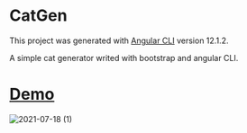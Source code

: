 # CatGen

This project was generated with [Angular CLI](https://github.com/angular/angular-cli) version 12.1.2.

A simple cat generator writed with bootstrap and angular CLI.

# [Demo](https://nikjust.github.io/Cat.gen/#)
![2021-07-18 (1)](https://user-images.githubusercontent.com/36077796/126058372-2c7b2304-cbd9-4341-a6fb-98778ef6d89c.png)

